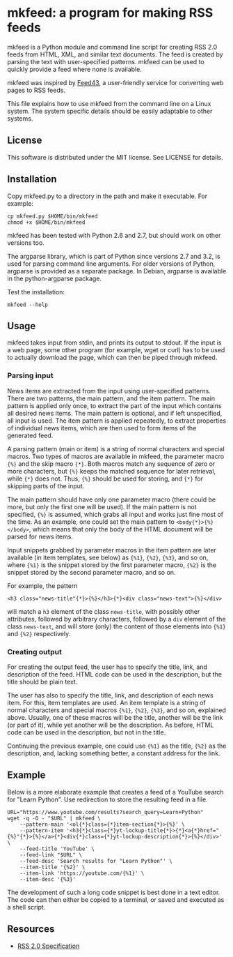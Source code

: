 mkfeed: a program for making RSS feeds
======================================================================

mkfeed is a Python module and command line script for creating RSS 2.0
feeds from HTML, XML, and similar text documents. The feed is created by
parsing the text with user-specified patterns. mkfeed can be used to
quickly provide a feed where none is available.

mkfeed was inspired by [Feed43](http://feed43.com/), a user-friendly
service for converting web pages to RSS feeds.

This file explains how to use mkfeed from the command line on a Linux
system. The system specific details should be easily adaptable to other
systems. 


License
------------------------------

This software is distributed under the MIT license. See LICENSE for
details.


Installation
------------------------------

Copy mkfeed.py to a directory in the path and make it executable.
For example:

    cp mkfeed.py $HOME/bin/mkfeed
    chmod +x $HOME/bin/mkfeed

mkfeed has been tested with Python 2.6 and 2.7, but should work on other
versions too. 

The argparse library, which is part of Python since versions 2.7 and 3.2, is
used for parsing command line arguments. For older versions of Python,
argparse is provided as a separate package. In Debian, argparse is
available in the python-argparse package.

Test the installation:

    mkfeed --help


Usage
------------------------------

mkfeed takes input from stdin, and prints its output to stdout. If the
input is a web page, some other program (for example, wget or curl) has to
be used to actually download the page, which can then be piped through
mkfeed.

### Parsing input

News items are extracted from the input using user-specified patterns.
There are two patterns, the main pattern, and the item pattern. The main
pattern is applied only once, to extract the part of the input which
contains all desired news items. The main pattern is optional, and if left
unspecified, all input is used. The item pattern is applied repeatedly, to
extract properties of individual news items, which are then used to form
items of the generated feed.

A parsing pattern (main or item) is a string of normal characters and
special macros. Two types of macros are available in mkfeed, the parameter
macro `{%}` and the skip macro `{*}`. Both macros match any sequence of
zero or more characters, but `{%}` keeps the matched sequence for later
retrieval, while `{*}` does not. Thus, `{%}` should be used for storing,
and `{*}` for skipping parts of the input.

The main pattern should have only one parameter macro (there could be more,
but only the first one will be used). If the main pattern is not specified,
`{%}` is assumed, which grabs all input and works just fine most of the
time. As an example, one could set the main pattern to
`<body{*}>{%}</body>`, which means that only the body of the HTML document
will be parsed for news items.

Input snippets grabbed by parameter macros in the item pattern are later
available (in item templates, see below) as `{%1}`, `{%2}`, `{%3}`, and so
on, where `{%1}` is the snippet stored by the first parameter macro, `{%2}`
is the snippet stored by the second parameter macro, and so on. 

For example, the pattern 

    <h3 class="news-title"{*}>{%}</h3>{*}<div class="news-text">{%}</div>

will match a `h3` element of the class `news-title`, with possibly other
attributes, followed by arbitrary characters, followed by a `div` element
of the class `news-text`, and will store (only) the content of those
elements into `{%1}` and `{%2}` respectively.

### Creating output

For creating the output feed, the user has to specify the title, link, and
description of the feed. HTML code can be used in the description, but the
title should be plain text.

The user has also to specify the title, link, and description of each news
item. For this, item templates are used. An item template is a string of
normal characters and special macros `{%1}`, `{%2}`, `{%3}`, and so on,
explained above. Usually, one of these macros will be the title, another
will be the link (or part of it), while yet another will be the
description. As before, HTML code can be used in the description, but not
in the title.

Continuing the previous example, one could use `{%1}` as the title, `{%2}`
as the description, and, lacking something better, a constant address for
the link.


Example
------------------------------

Below is a more elaborate example that creates a feed of a YouTube search
for "Learn Python". Use redirection to store the resulting feed in a file.

    URL="https://www.youtube.com/results?search_query=Learn+Python"
    wget -q -O - "$URL" | mkfeed \
        --pattern-main '<ol{*}class={*}item-section{*}>{%}' \
        --pattern-item '<h3{*}class={*}yt-lockup-title{*}>{*}<a{*}href="{%}"{*}>{%}</a>{*}<div{*}class={*}yt-lockup-description{*}>{%}</div>' \
        --feed-title 'YouTube' \
        --feed-link "$URL" \
        --feed-desc 'Search results for "Learn Python"' \
        --item-title '{%2}' \
        --item-link 'https://youtube.com/{%1}' \
        --item-desc '{%3}'

The development of such a long code snippet is best done in a text editor.
The code can then either be copied to a terminal, or saved and executed as
a shell script.


Resources
------------------------------

 - [RSS 2.0 Specification](http://cyber.law.harvard.edu/rss/rss.html)

